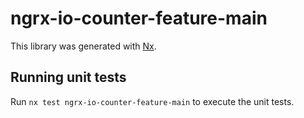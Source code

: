 # ngrx-io-counter-feature-main

This library was generated with [Nx](https://nx.dev).

## Running unit tests

Run `nx test ngrx-io-counter-feature-main` to execute the unit tests.
